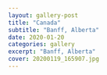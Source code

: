 ```yaml
---
layout: gallery-post
title: "Canada"
subtitle: "Banff, Alberta"
date: 2020-01-20
categories: gallery
excerpt: "Banff, Alberta"
cover: 20200119_165907.jpg
---
```

